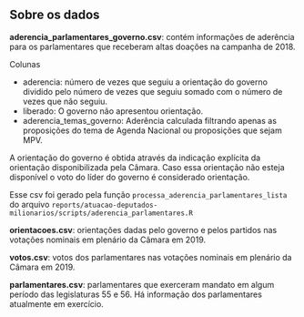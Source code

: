 ## Sobre os dados

**aderencia_parlamentares_governo.csv**: contém informações de aderência para os parlamentares que receberam altas doações na campanha de 2018.

Colunas
- aderencia: número de vezes que seguiu a orientação do governo dividido pelo número de vezes que seguiu somado com o número de vezes que não seguiu.
- liberado: O governo não apresentou orientação.
- aderencia_temas_governo: Aderência calculada filtrando apenas as proposições do tema de Agenda Nacional ou proposições que sejam MPV.

A orientação do governo é obtida através da indicação explícita da orientação disponibilizada pela Câmara. Caso essa orientação não esteja disponível o voto do líder do governo é considerado orientação.

Esse csv foi gerado pela função `processa_aderencia_parlamentares_lista` do arquivo `reports/atuacao-deputados-milionarios/scripts/aderencia_parlamentares.R`

**orientacoes.csv**: orientações dadas pelo governo e pelos partidos nas votações nominais em plenário da Câmara em 2019.

**votos.csv**: votos dos parlamentares nas votações nominais em plenário da Câmara em 2019.

**parlamentares.csv**: parlamentares que exerceram mandato em algum período das legislaturas 55 e 56. Há informação dos parlamentares atualmente em exercício.
